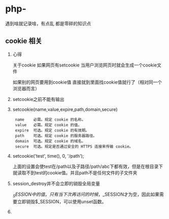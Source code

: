 # php-
遇到啥就记录啥，有点乱 都是零碎的知识点
## cookie 相关

1. 心得
   
    关于cookie 如果网页有setcookie 当用户浏览网页时就会生成一个cookie文件
   
    如果别的网页要用到cookie值 直接就到里面找cookie值就行了（相对同一个浏览器而言）

2. setcookie之前不能有输出

3. setcookie(name,value,expire,path,domain,secure)

        name	必需。规定 cookie 的名称。
        value	必需。规定 cookie 的值。
        expire	可选。规定 cookie 的有效期。
        path	可选。规定 cookie 的服务器路径。
        domain	可选。规定 cookie 的域名。
        secure	可选。规定是否通过安全的 HTTPS 连接来传输 cookie。

4. setcookie('test', time(), 0, '/path');

   上面的设置会使test在/path以及子路径/path/abc下都有效，但是在根目录下就读取不到test的cookie值。并且path不是任何文件的子文件夹
   
5. session_destroy并不会立即的销毁全局变量

   $_SESSION中的值，只有当下次再访问的时候，$_SESSION才为空，因此如果需要立即销毁$_SESSION，可以使用unset函数。
   
6.  
 
